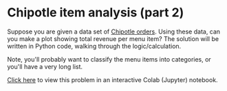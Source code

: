 # Chipotle item analysis (part 2)

Suppose you are given a data set of [Chipotle orders](./dataset/chipotle.tsv). Using these data, can you make a plot showing total revenue per menu item? The solution will be written in Python code, walking through the logic/calculation. 

Note, you'll probably want to classify the menu items into categories, or you'll have a very long list.

[Click here](https://colab.research.google.com/drive/1JcJWsvUg9a5A7Xp3eWhVtc3yV7uY82y2) to view this problem in an interactive Colab (Jupyter) notebook.
